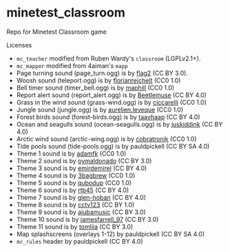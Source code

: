 # minetest_classroom

Repo for Minetest Classroom game

Licenses
- `mc_teacher` modified from Ruben Wardy's `classroom` (LGPLv2.1+).
- `mc_mapper` modified from 4aiman's `mapp`
- Page turning sound (page_turn.ogg) is by [flag2](https://freesound.org/people/flag2/sounds/63318/) (CC BY 3.0).
- Woosh sound (teleport.ogg) is by [florianreichelt](https://www.instagram.com/florianreichelt/) (CC0 1.0)
- Bell timer sound (timer_bell.ogg) is by [maphill](https://freesound.org/people/maphill/sounds/204103/) (CC0 1.0)
- Report alert sound (report_alert.ogg) is by [Beetlemuse](https://freesound.org/people/Beetlemuse/sounds/529626/) (CC BY 4.0)
- Grass in the wind sound (grass-wind.ogg) is by [ciccarelli](https://freesound.org/people/ciccarelli/sounds/135870/) (CC0 1.0)
- Jungle sound (jungle.ogg) is by [aurelien.leveque](https://freesound.org/people/aurelien.leveque/sounds/417635/) (CC0 1.0)
- Forest birds sound (forest-birds.ogg) is by [taavhaap](https://freesound.org/people/taavhaap/sounds/528661/) (CC BY 4.0)
- Ocean and seagulls sound (ocean-seagulls.ogg) is by [juskiddink](https://freesound.org/people/juskiddink/sounds/149488/) (CC BY 4.0)
- Arctic wind sound (arctic-wing.ogg) is by [cobratronik](https://freesound.org/people/cobratronik/sounds/117136/) (CC0 1.0)
- Tide pools sound (tide-pools.ogg) is by pauldpickell (CC BY SA 4.0)
- Theme 1 sound is by [adamfk](https://freesound.org/people/adamfk/sounds/83647/) (CC0 1.0)
- Theme 2 sound is by [oymaldonado](https://freesound.org/people/oymaldonado/sounds/544019/) (CC BY 3.0)
- Theme 3 sound is by [emirdemirel](https://freesound.org/people/emirdemirel/sounds/424910/) (CC BY 4.0)
- Theme 4 sound is by [3bagbrew](https://freesound.org/people/3bagbrew/sounds/345028/) (CC0 1.0)
- Theme 5 sound is by [qubodup](https://freesound.org/people/qubodup/sounds/173923/) (CC0 1.0)
- Theme 6 sound is by [rtb45](https://freesound.org/people/RTB45/sounds/160489/) (CC BY 4.0)
- Theme 7 sound is by [glen-hoban](https://freesound.org/people/Glen_Hoban/sounds/439336/) (CC BY 4.0)
- Theme 8 sound is by [cctv123](https://freesound.org/people/cctv123/sounds/664894/) (CC BY 1.0)
- Theme 9 sound is by [ajubamusic](https://freesound.org/people/ajubamusic/sounds/320806/) (CC BY 3.0)
- Theme 10 sound is by [jamesfarrell_97](https://freesound.org/people/JamesFarrell_97/sounds/566504/) (CC BY 3.0)
- Theme 11 sound is by [tomlija](https://freesound.org/people/Tomlija/sounds/110333/) (CC BY 3.0)
- Map splashscreens (overlays 1-12) by pauldpickell (CC BY SA 4.0)
- `mc_rules` header by pauldpickell (CC BY 4.0)
